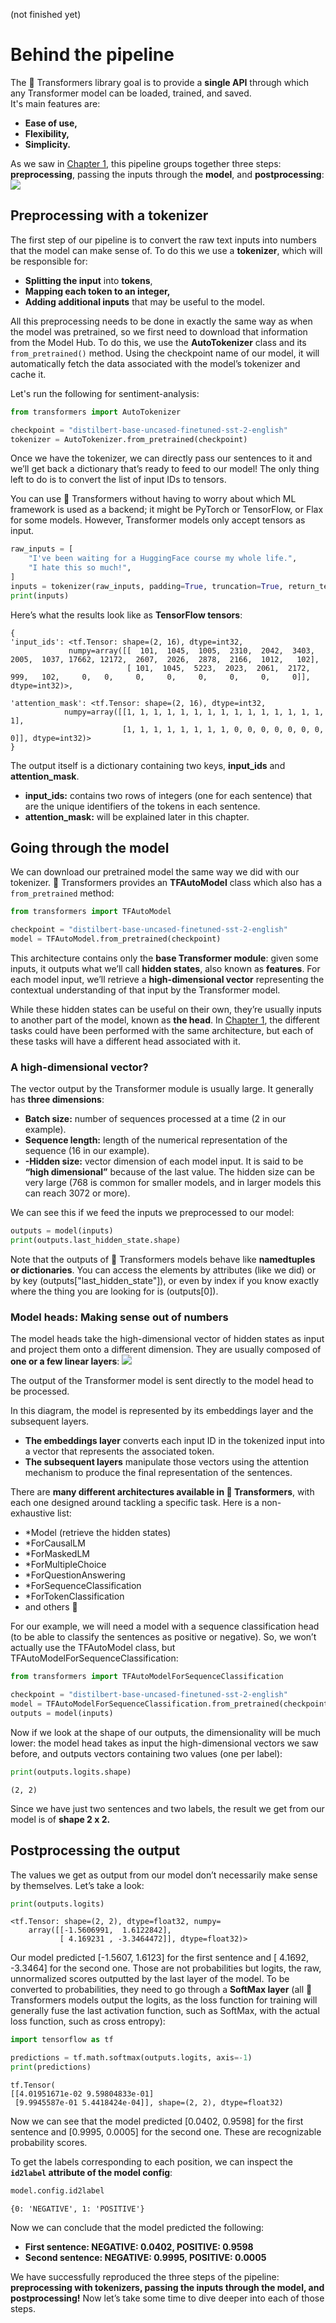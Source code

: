 (not finished yet)
# Behind the pipeline

The 🤗 Transformers library goal is to provide a **single API** through which any Transformer model can be loaded, trained, and saved.   
It's main features are:
- **Ease of use,**
- **Flexibility,**
- **Simplicity.**


As we saw in [Chapter 1](https://github.com/ANYANTUDRE/NLP-Course-Hugging-Face/blob/main/1.%20Transformer%20models/1.Transformers%2C%20what%20can%20they%20do_.md), this pipeline groups together three steps: **preprocessing**, passing the inputs through the **model**, and **postprocessing**:
![](https://huggingface.co/datasets/huggingface-course/documentation-images/resolve/main/en/chapter2/full_nlp_pipeline.svg)


## Preprocessing with a tokenizer

The first step of our pipeline is to convert the raw text inputs into numbers that the model can make sense of. To do this we use a **tokenizer**, which will be responsible for:

- **Splitting the input** into **tokens**,
- **Mapping each token to an integer,**
- **Adding additional inputs** that may be useful to the model.

All this preprocessing needs to be done in exactly the same way as when the model was pretrained, so we first need to download that information from the Model Hub. 
To do this, we use the **AutoTokenizer** class and its `from_pretrained()` method. 
Using the checkpoint name of our model, it will automatically fetch the data associated with the model’s tokenizer and cache it.

Let's run the following for sentiment-analysis:

```python
from transformers import AutoTokenizer

checkpoint = "distilbert-base-uncased-finetuned-sst-2-english"
tokenizer = AutoTokenizer.from_pretrained(checkpoint)
```

Once we have the tokenizer, we can directly pass our sentences to it and we’ll get back a dictionary that’s ready to feed to our model! The only thing left to do is to convert the list of input IDs to tensors.

You can use 🤗 Transformers without having to worry about which ML framework is used as a backend; it might be PyTorch or TensorFlow, or Flax for some models. However, Transformer models only accept tensors as input.

```python
raw_inputs = [
    "I've been waiting for a HuggingFace course my whole life.",
    "I hate this so much!",
]
inputs = tokenizer(raw_inputs, padding=True, truncation=True, return_tensors="tf")
print(inputs)
```
Here’s what the results look like as **TensorFlow tensors**:
```
{
'input_ids': <tf.Tensor: shape=(2, 16), dtype=int32,
             numpy=array([[  101,  1045,  1005,  2310,  2042,  3403,  2005,  1037, 17662, 12172,  2607,  2026,  2878,  2166,  1012,   102],
                          [ 101,  1045,  5223,  2023,  2061,  2172,   999,   102,     0,   0,     0,     0,     0,     0,     0,     0]], dtype=int32)>,

'attention_mask': <tf.Tensor: shape=(2, 16), dtype=int32,
            numpy=array([[1, 1, 1, 1, 1, 1, 1, 1, 1, 1, 1, 1, 1, 1, 1, 1],
                         [1, 1, 1, 1, 1, 1, 1, 1, 0, 0, 0, 0, 0, 0, 0, 0]], dtype=int32)>
}
```

The output itself is a dictionary containing two keys, **input_ids** and **attention_mask**.   
- **input_ids:** contains two rows of integers (one for each sentence) that are the unique identifiers of the tokens in each sentence. 
- **attention_mask:** will be explained later in this chapter.


## Going through the model
We can download our pretrained model the same way we did with our tokenizer. 🤗 Transformers provides an **TFAutoModel** class which also has a `from_pretrained` method:

```python
from transformers import TFAutoModel

checkpoint = "distilbert-base-uncased-finetuned-sst-2-english"
model = TFAutoModel.from_pretrained(checkpoint)
```

This architecture contains only the **base Transformer module**: given some inputs, it outputs what we’ll call **hidden states**, also known as **features**. For each model input, we’ll retrieve a **high-dimensional vector** representing the contextual understanding of that input by the Transformer model.

While these hidden states can be useful on their own, they’re usually inputs to another part of the model, known as **the head**. In [Chapter 1](https://github.com/ANYANTUDRE/NLP-Course-Hugging-Face/blob/main/1.%20Transformer%20models/1.Transformers%2C%20what%20can%20they%20do_.md), the different tasks could have been performed with the same architecture, but each of these tasks will have a different head associated with it.


### A high-dimensional vector?
The vector output by the Transformer module is usually large. It generally has **three dimensions**:
- **Batch size:** number of sequences processed at a time (2 in our example).
- **Sequence length:** length of the numerical representation of the sequence (16 in our example).
- **-Hidden size:** vector dimension of each model input.
It is said to be **“high dimensional”** because of the last value. The hidden size can be very large (768 is common for smaller models, and in larger models this can reach 3072 or more).


We can see this if we feed the inputs we preprocessed to our model:
```python
outputs = model(inputs)
print(outputs.last_hidden_state.shape)
```

Note that the outputs of 🤗 Transformers models behave like **namedtuples or dictionaries**. You can access the elements by attributes (like we did) or by key (outputs["last_hidden_state"]), or even by index if you know exactly where the thing you are looking for is (outputs[0]).


### Model heads: Making sense out of numbers
The model heads take the high-dimensional vector of hidden states as input and project them onto a different dimension. They are usually composed of **one or a few linear layers**:
![](https://huggingface.co/datasets/huggingface-course/documentation-images/resolve/main/en/chapter2/transformer_and_head.svg)

The output of the Transformer model is sent directly to the model head to be processed.

In this diagram, the model is represented by its embeddings layer and the subsequent layers. 
- **The embeddings layer** converts each input ID in the tokenized input into a vector that represents the associated token.
- **The subsequent layers** manipulate those vectors using the attention mechanism to produce the final representation of the sentences.

There are **many different architectures available in 🤗 Transformers**, with each one designed around tackling a specific task. Here is a non-exhaustive list:
- *Model (retrieve the hidden states)
- *ForCausalLM
- *ForMaskedLM
- *ForMultipleChoice
- *ForQuestionAnswering
- *ForSequenceClassification
- *ForTokenClassification
- and others 🤗

For our example, we will need a model with a sequence classification head (to be able to classify the sentences as positive or negative). So, we won’t actually use the TFAutoModel class, but TFAutoModelForSequenceClassification:
```python
from transformers import TFAutoModelForSequenceClassification

checkpoint = "distilbert-base-uncased-finetuned-sst-2-english"
model = TFAutoModelForSequenceClassification.from_pretrained(checkpoint)
outputs = model(inputs)
```

Now if we look at the shape of our outputs, the dimensionality will be much lower: the model head takes as input the high-dimensional vectors we saw before, and outputs vectors containing two values (one per label):

```python
print(outputs.logits.shape)
```

```
(2, 2)
```

Since we have just two sentences and two labels, the result we get from our model is of **shape 2 x 2.**

## Postprocessing the output
The values we get as output from our model don’t necessarily make sense by themselves. Let’s take a look:

```python
print(outputs.logits)
```
```
<tf.Tensor: shape=(2, 2), dtype=float32, numpy=
    array([[-1.5606991,  1.6122842],
           [ 4.169231 , -3.3464472]], dtype=float32)>
```

Our model predicted [-1.5607, 1.6123] for the first sentence and [ 4.1692, -3.3464] for the second one. Those are not probabilities but logits, the raw, unnormalized scores outputted by the last layer of the model. To be converted to probabilities, they need to go through a **SoftMax layer** (all 🤗 Transformers models output the logits, as the loss function for training will generally fuse the last activation function, such as SoftMax, with the actual loss function, such as cross entropy):

```python
import tensorflow as tf

predictions = tf.math.softmax(outputs.logits, axis=-1)
print(predictions)
```
```
tf.Tensor(
[[4.01951671e-02 9.59804833e-01]
 [9.9945587e-01 5.4418424e-04]], shape=(2, 2), dtype=float32)
```

Now we can see that the model predicted [0.0402, 0.9598] for the first sentence and [0.9995, 0.0005] for the second one. These are recognizable probability scores.

To get the labels corresponding to each position, we can inspect the **`id2label` attribute of the model config**:

```python
model.config.id2label
```
```
{0: 'NEGATIVE', 1: 'POSITIVE'}
```

Now we can conclude that the model predicted the following:

- **First sentence: NEGATIVE: 0.0402, POSITIVE: 0.9598**
- **Second sentence: NEGATIVE: 0.9995, POSITIVE: 0.0005**

We have successfully reproduced the three steps of the pipeline: **preprocessing with tokenizers, passing the inputs through the model, and postprocessing!** 
Now let’s take some time to dive deeper into each of those steps.
